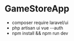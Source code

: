 # GameStoreApp
 
- composer require laravel/ui
- php artisan ui vue --auth
- npm install && npm run dev